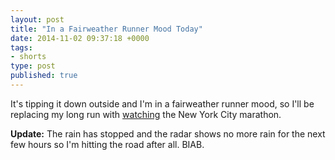 ```yaml
---
layout: post
title: "In a Fairweather Runner Mood Today"
date: 2014-11-02 09:37:18 +0000
tags:
- shorts
type: post
published: true
---
```


It's tipping it down outside and I'm in a fairweather runner mood, so I'll be replacing my long run with [watching](https://7online.com/nycmarathon/) the New York City marathon.

**Update:** The rain has stopped and the radar shows no more rain for the next few hours so I'm hitting the road after all. BIAB.
